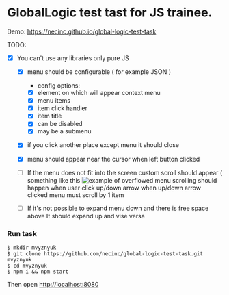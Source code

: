 # GlobalLogic test tast for JS trainee.

Demo: https://necinc.github.io/global-logic-test-task

TODO:
- [x] You can't use any libraries only pure JS
  - [x] menu should be configurable ( for example JSON )
    - config options:
    - [x] element on which will appear context menu
    - [x] menu items
    - [x] item click handler
    - [x] item title
    - [x] can be disabled
    - [x] may be a submenu
  - [x] if you click another place except menu it should close
  - [x] menu should appear near the cursor when left button clicked
  - [ ] If the menu does not fit into the screen custom scroll should appear ( something like this ![example of overflowed menu](http://i.imgur.com/j65YgMX.png)  scrolling should happen when user click up/down arrow when up/down arrow clicked menu must scroll by 1 item
  - [ ] If it's not possible to expand menu down and there is free space above It should expand up and vise versa


### Run task

```
$ mkdir mvyznyuk
$ git clone https://github.com/necinc/global-logic-test-task.git mvyznyuk
$ cd mvyznyuk
$ npm i && npm start
```

Then open [http://localhost:8080](http://localhost:8080)
